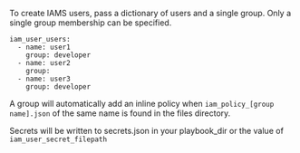 To create IAMS users, pass a dictionary of users and a single group. Only a single group membership can be specified.

```
iam_user_users:
  - name: user1
    group: developer
  - name: user2
    group:
  - name: user3
    group: developer
```

A group will automatically add an inline policy when `iam_policy_[group name].json` of the same name is found in the files directory.

Secrets will be written to secrets.json in your playbook_dir or the value of `iam_user_secret_filepath`
